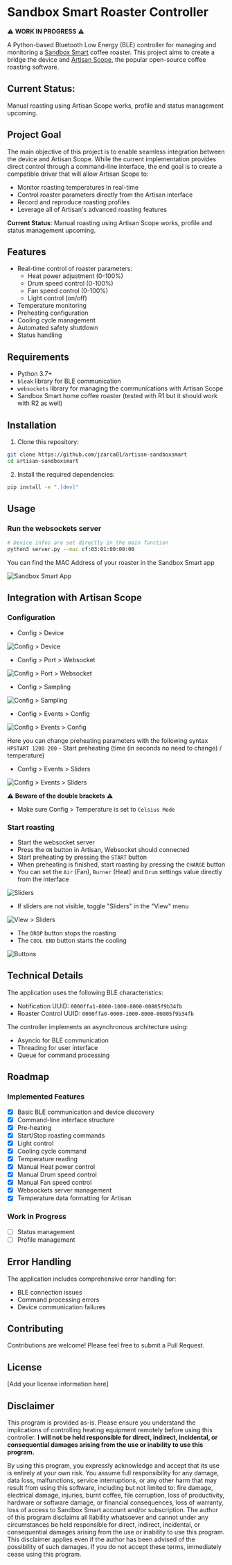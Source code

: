 # Sandbox Smart Roaster Controller

⚠️ **WORK IN PROGRESS** ⚠️

A Python-based Bluetooth Low Energy (BLE) controller for managing and monitoring a [Sandbox Smart](https://www.sandboxsmart.com) coffee roaster. This project aims to create a bridge the device and [Artisan Scope](https://artisan-scope.org/), the popular open-source coffee roasting software.

## Current Status: 
Manual roasting using Artisan Scope works, profile and status management upcoming.

## Project Goal

The main objective of this project is to enable seamless integration between the device and Artisan Scope. While the current implementation provides direct control through a command-line interface, the end goal is to create a compatible driver that will allow Artisan Scope to:

- Monitor roasting temperatures in real-time
- Control roaster parameters directly from the Artisan interface
- Record and reproduce roasting profiles
- Leverage all of Artisan's advanced roasting features

**Current Status**: Manual roasting using Artisan Scope works, profile and status management upcoming.

## Features

- Real-time control of roaster parameters:
  - Heat power adjustment (0-100%)
  - Drum speed control (0-100%)
  - Fan speed control (0-100%)
  - Light control (on/off)
- Temperature monitoring
- Preheating configuration
- Cooling cycle management
- Automated safety shutdown
- Status handling

## Requirements

- Python 3.7+
- `bleak` library for BLE communication
- `websockets` library for managing the communications with Artisan Scope
- Sandbox Smart home coffee roaster (tested with R1 but it should work with R2 as well)

## Installation

1. Clone this repository:
```bash
git clone https://github.com/jzarca01/artisan-sandboxsmart
cd artisan-sandboxsmart
```

2. Install the required dependencies:
```bash
pip install -e ".[dev]"
```

## Usage

### Run the websockets server

```bash
# Device infos are set directly in the main function
python3 server.py --mac cf:03:01:00:00:00
```

You can find the MAC Address of your roaster in the Sandbox Smart app

![Sandbox Smart App](./images/sandboxsmart.jpeg)


## Integration with Artisan Scope

### Configuration

- Config > Device

![Config > Device](./images/config_device.png)

- Config > Port > Websocket

![Config > Port > Websocket](./images/config_port_websocket.png)

- Config > Sampling

![Config > Sampling](./images/config_sampling.png)

- Config > Events > Config

![Config > Events > Config ](./images/config_events.png)

Here you can change preheating parameters with the following syntax `HPSTART 1200 200` - Start preheating (time (in seconds no need to change)  / temperature) 

- Config > Events > Sliders

![Config > Events > Sliders ](./images/config_events_sliders.png)

⚠️ **Beware of the double brackets** ⚠️

- Make sure Config > Temperature is set to `Celsius Mode`

### Start roasting

- Start the websocket server
- Press the `ON` button in Artisan, Websocket should connected
- Start preheating by pressing the `START` button
- When preheating is finished, start roasting by pressing the `CHARGE` button
- You can set the `Air` (Fan), `Burner` (Heat) and `Drum` settings value directly from the interface

![Sliders ](./images/sliders.png)

- If sliders are not visible, toggle "Sliders" in the "View" menu

![View > Sliders ](./images/menu.png)

- The `DROP` button stops the roasting
- The `COOL END` button starts the cooling

![Buttons ](./images/buttons.png)


## Technical Details

The application uses the following BLE characteristics:
- Notification UUID: `0000ffa1-0000-1000-8000-00805f9b34fb`
- Roaster Control UUID: `0000ffa0-0000-1000-8000-00805f9b34fb`

The controller implements an asynchronous architecture using:
- Asyncio for BLE communication
- Threading for user interface
- Queue for command processing

## Roadmap

### Implemented Features
- [x] Basic BLE communication and device discovery
- [x] Command-line interface structure
- [x] Pre-heating
- [x] Start/Stop roasting commands
- [x] Light control
- [x] Cooling cycle command
- [x] Temperature reading
- [x] Manual Heat power control
- [x] Manual Drum speed control
- [x] Manual Fan speed control
- [x] Websockets server management
- [x] Temperature data formatting for Artisan

### Work in Progress

- [ ] Status management
- [ ] Profile management

## Error Handling

The application includes comprehensive error handling for:
- BLE connection issues
- Command processing errors
- Device communication failures

## Contributing

Contributions are welcome! Please feel free to submit a Pull Request.

## License

[Add your license information here]

## Disclaimer

This program is provided as-is. Please ensure you understand the implications of controlling heating equipment remotely before using this controller. **I will not be held responsible for direct, indirect, incidental, or consequential damages arising from the use or inability to use this program.**

By using this program, you expressly acknowledge and accept that its use is entirely at your own risk. You assume full responsibility for any damage, data loss, malfunctions, service interruptions, or any other harm that may result from using this software, including but not limited to: fire damage, electrical damage, injuries, burnt coffee, file corruption, loss of productivity, hardware or software damage, or financial consequences, loss of warranty, loss of access to Sandbox Smart account and/or subscription. The author of this program disclaims all liability whatsoever and cannot under any circumstances be held responsible for direct, indirect, incidental, or consequential damages arising from the use or inability to use this program. This disclaimer applies even if the author has been advised of the possibility of such damages. If you do not accept these terms, immediately cease using this program.